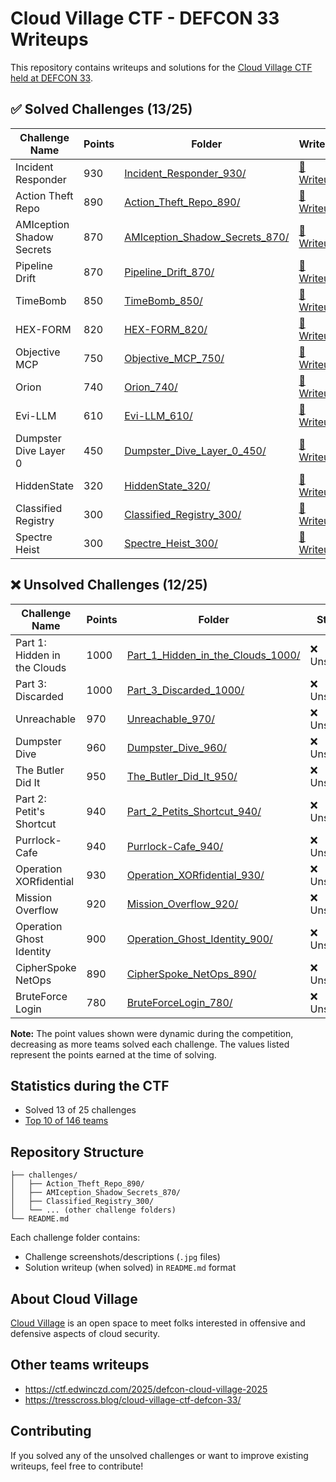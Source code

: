 # Cloud Village CTF - DEFCON 33 Writeups

This repository contains writeups and solutions for the [Cloud Village CTF held at DEFCON 33](https://www.cloud-village.org/dc33).


## ✅ Solved Challenges (13/25)

| Challenge Name            | Points | Folder                                                                        | Writeup                                                           | By                                            |
| ------------------------- | ------ | ----------------------------------------------------------------------------- | ----------------------------------------------------------------- | --------------------------------------------- |
| Incident Responder        | 930    | [Incident_Responder_930/](./challenges/Incident_Responder_930/)               | [📖 Writeup](./challenges/Incident_Responder_930/README.md)        | [andoniaf](https://github.com/andoniaf)       |
| Action Theft Repo         | 890    | [Action_Theft_Repo_890/](./challenges/Action_Theft_Repo_890/)                 | [📖 Writeup](./challenges/Action_Theft_Repo_890/README.md)         | [andoniaf](https://github.com/andoniaf)       |
| AMIception Shadow Secrets | 870    | [AMIception_Shadow_Secrets_870/](./challenges/AMIception_Shadow_Secrets_870/) | [📖 Writeup](./challenges/AMIception_Shadow_Secrets_870/README.md) | [sanchezpaco](https://github.com/sanchezpaco) |
| Pipeline Drift            | 870    | [Pipeline_Drift_870/](./challenges/Pipeline_Drift_870/)                       | [📖 Writeup](./challenges/Pipeline_Drift_870/README.md)            | [andoniaf](https://github.com/andoniaf)       |
| TimeBomb                  | 850    | [TimeBomb_850/](./challenges/TimeBomb_850/)                                   | [📖 Writeup](./challenges/TimeBomb_850/README.md)                  | [andoniaf](https://github.com/andoniaf)       |
| HEX-FORM                  | 820    | [HEX-FORM_820/](./challenges/HEX-FORM_820/)                                   | [📖 Writeup](./challenges/HEX-FORM_820/README.md)                  | [sanchezpaco](https://github.com/sanchezpaco) |
| Objective MCP             | 750    | [Objective_MCP_750/](./challenges/Objective_MCP_750/)                         | [📖 Writeup](./challenges/Objective_MCP_750/README.md)             | *TBD*                                         |
| Orion                     | 740    | [Orion_740/](./challenges/Orion_740/)                                         | [📖 Writeup](./challenges/Orion_740/README.md)                     | *TBD*                                         |
| Evi-LLM                   | 610    | [Evi-LLM_610/](./challenges/Evi-LLM_610/)                                     | [📖 Writeup](./challenges/Evi-LLM_610/README.md)                   | [pedrooot](https://github.com/pedrooot)       |
| Dumpster Dive Layer 0     | 450    | [Dumpster_Dive_Layer_0_450/](./challenges/Dumpster_Dive_Layer_0_450/)         | [📖 Writeup](./challenges/Dumpster_Dive_Layer_0_450/README.md)     | *TBD*                                         |
| HiddenState               | 320    | [HiddenState_320/](./challenges/HiddenState_320/)                             | [📖 Writeup](./challenges/HiddenState_320/README.md)               | *TBD*                                         |
| Classified Registry       | 300    | [Classified_Registry_300/](./challenges/Classified_Registry_300/)             | [📖 Writeup](./challenges/Classified_Registry_300/README.md)       | *TBD*                                         |
| Spectre Heist             | 300    | [Spectre_Heist_300/](./challenges/Spectre_Heist_300/)                         | [📖 Writeup](./challenges/Spectre_Heist_300/README.md)             | *TBD*                                         |

## ❌ Unsolved Challenges (12/25)

| Challenge Name               | Points | Folder                                                                              | Status     |
| ---------------------------- | ------ | ----------------------------------------------------------------------------------- | ---------- |
| Part 1: Hidden in the Clouds | 1000   | [Part_1_Hidden_in_the_Clouds_1000/](./challenges/Part_1_Hidden_in_the_Clouds_1000/) | ❌ Unsolved |
| Part 3: Discarded            | 1000   | [Part_3_Discarded_1000/](./challenges/Part_3_Discarded_1000/)                       | ❌ Unsolved |
| Unreachable                  | 970    | [Unreachable_970/](./challenges/Unreachable_970/)                                   | ❌ Unsolved |
| Dumpster Dive                | 960    | [Dumpster_Dive_960/](./challenges/Dumpster_Dive_960/)                               | ❌ Unsolved |
| The Butler Did It            | 950    | [The_Butler_Did_It_950/](./challenges/The_Butler_Did_It_950/)                       | ❌ Unsolved |
| Part 2: Petit's Shortcut     | 940    | [Part_2_Petits_Shortcut_940/](./challenges/Part_2_Petits_Shortcut_940/)             | ❌ Unsolved |
| Purrlock-Cafe                | 940    | [Purrlock-Cafe_940/](./challenges/Purrlock-Cafe_940/)                               | ❌ Unsolved |
| Operation XORfidential       | 930    | [Operation_XORfidential_930/](./challenges/Operation_XORfidential_930/)             | ❌ Unsolved |
| Mission Overflow             | 920    | [Mission_Overflow_920/](./challenges/Mission_Overflow_920/)                         | ❌ Unsolved |
| Operation Ghost Identity     | 900    | [Operation_Ghost_Identity_900/](./challenges/Operation_Ghost_Identity_900/)         | ❌ Unsolved |
| CipherSpoke NetOps           | 890    | [CipherSpoke_NetOps_890/](./challenges/CipherSpoke_NetOps_890/)                     | ❌ Unsolved |
| BruteForce Login             | 780    | [BruteForceLogin_780/](./challenges/BruteForceLogin_780/)                           | ❌ Unsolved |

**Note:** The point values shown were dynamic during the competition, decreasing as more teams solved each challenge. The values listed represent the points earned at the time of solving.

## Statistics during the CTF

- Solved 13 of 25 challenges
- [Top 10 of 146 teams](https://www.linkedin.com/posts/andoniaf_and-of-course-we-played-the-cloud-village-activity-7360351671010365440-KY9Y?utm_source=share&utm_medium=member_desktop&rcm=ACoAABwXlLYBgDIyRoRnbxBxhI0QvJbOMMm9SW0)

## Repository Structure

```
├── challenges/
│   ├── Action_Theft_Repo_890/
│   ├── AMIception_Shadow_Secrets_870/
│   ├── Classified_Registry_300/
│   └── ... (other challenge folders)
└── README.md
```

Each challenge folder contains:
- Challenge screenshots/descriptions (`.jpg` files)
- Solution writeup (when solved) in `README.md` format

## About Cloud Village

[Cloud Village](https://www.cloud-village.org/) is an open space to meet folks interested in offensive and defensive aspects of cloud security.


## Other teams writeups
- https://ctf.edwinczd.com/2025/defcon-cloud-village-2025
- https://tresscross.blog/cloud-village-ctf-defcon-33/

## Contributing

If you solved any of the unsolved challenges or want to improve existing writeups, feel free to contribute!
